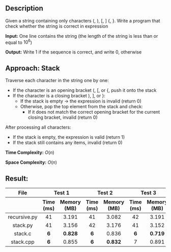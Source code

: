 ## Description
Given a string containing only characters (, ), [, ] {, }. Write a program that check whether the string is correct in expression

**Input:** One line contains the string (the length of the string is less than or equal to $10^6$)

**Output:** Write $1$ if the sequence is correct, and write $0$, otherwise

## Approach: Stack
Traverse each character in the string one by one:
- If the character is an opening bracket (, [, or {, push it onto the stack
- If the character is a closing bracket ), ], or }:
    - If the stack is empty → the expression is invalid (return $0$)
    - Otherwise, pop the top element from the stack and check:
        - If it does not match the correct opening bracket for the current closing bracket, invalid (return $0$)

After processing all characters:
- If the stack is empty, the expression is valid (return $1$)
- If the stack still contains any items, invalid (return $0$)

**Time Complexity:** $O(n)$

**Space Complexity:** $O(n)$

## Result:
<table style="text-align: center;">
    <thead>
        <tr>
            <th style="text-align: center;">File</th>
            <th colspan="2" style="text-align: center;">Test 1</th>
            <th colspan="2" style="text-align: center;">Test 2</th>
            <th colspan="2" style="text-align: center;">Test 3</th>
            <th colspan="2" style="text-align: center;">Test 4</th>
            <th colspan="2" style="text-align: center;">Test 5</th>
        </tr>
        <tr>
            <th></th>
            <th style="text-align: center;">Time (ms)</th>
            <th style="text-align: center;">Memory (MB)</th>
            <th style="text-align: center;">Time (ms)</th>
            <th style="text-align: center;">Memory (MB)</th>
            <th style="text-align: center;">Time (ms)</th>
            <th style="text-align: center;">Memory (MB)</th>
            <th style="text-align: center;">Time (ms)</th>
            <th style="text-align: center;">Memory (MB)</th>
            <th style="text-align: center;">Time (ms)</th>
            <th style="text-align: center;">Memory (MB)</th>
        </tr>
    </thead>
    <tbody>
        <tr>
            <td>recursive.py</td>
            <td>41</td>
            <td>3.191</td>
            <td>41</td>
            <td>3.082</td>
            <td>42</td>
            <td>3.191</td>
            <td>47</td>
            <td>3.156</td>
            <td>41</td>
            <td>3.133</td>
        </tr>
        <tr>
            <td>stack.py</td>
            <td>41</td>
            <td>3.156</td>
            <td>42</td>
            <td>3.176</td>
            <td>41</td>
            <td>3.152</td>
            <td>54</td>
            <td>3.141</td>
            <td>42</td>
            <td>3.191</td>
        </tr>
        <tr>
            <td>stack.c</td>
            <td><strong>6</strong></td>
            <td><strong>0.828</strong></td>
            <td><strong>6</strong></td>
            <td>0.836</td>
            <td><strong>6</strong></td>
            <td><strong>0.719</strong></td>
            <td><strong>6</strong></td>
            <td><strong>0.844</strong></td>
            <td>6</td>
            <td><strong>0.852</strong></td>
        </tr>
        <tr>
            <td>stack.cpp</td>
            <td><strong>6</strong></td>
            <td>0.855</td>
            <td><strong>6</strong></td>
            <td><strong>0.832</strong></td>
            <td>7</td>
            <td>0.891</td>
            <td><strong>6</strong></td>
            <td>0.914</td>
            <td><strong>5</strong></td>
            <td>0.898</td>
        </tr>
    </tbody>
</table>
